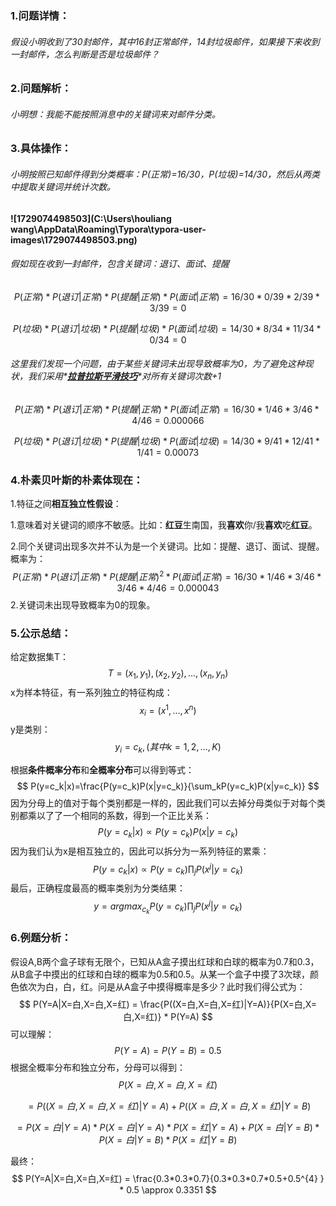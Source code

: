 

### 1.问题详情：

###### 假设小明收到了30封邮件，其中16封正常邮件，14封垃圾邮件，如果接下来收到一封邮件，怎么判断是否是垃圾邮件？

### 2.问题解析：

###### 小明想：我能不能按照消息中的关键词来对邮件分类。

### 3.具体操作：

###### 小明按照已知邮件得到分类概率：P(正常)=16/30，P(垃圾)=14/30，然后从两类中提取关键词并统计次数。

#### ![1729074498503](C:\Users\houliang wang\AppData\Roaming\Typora\typora-user-images\1729074498503.png)

###### 假如现在收到一封邮件，包含关键词：退订、面试、提醒

$$
P(正常)*P(退订|正常)*P(提醒|正常)*P(面试|正常) = 16/30*0/39*2/39*3/39 = 0
$$

$$
P(垃圾)*P(退订|垃圾)*P(提醒|垃圾)*P(面试|垃圾) = 14/30*8/34*11/34*0/34 = 0
$$

###### 这里我们发现一个问题，由于某些关键词未出现导致概率为0，为了避免这种现状，我们采用*<u>**拉普拉斯平滑技巧**</u>*对所有关键词次数+1

$$
P(正常)*P(退订|正常)*P(提醒|正常)*P(面试|正常) = 16/30*1/46*3/46*4/46 = 0.000066
$$

$$
P(垃圾)*P(退订|垃圾)*P(提醒|垃圾)*P(面试|垃圾) = 14/30*9/41*12/41*1/41 = 0.00073
$$

### 4.朴素贝叶斯的朴素体现在：

1.特征之间**相互独立性假设**：

​	       1.意味着对关键词的顺序不敏感。比如：**红豆**生南国，我**喜欢**你/我**喜欢**吃**红豆**。

​		   2.同个关键词出现多次并不认为是一个关键词。比如：提醒、退订、面试、提醒。概率为：
$$
     P(正常)*P(退订|正常)*P(提醒|正常)^2*P(面试|正常) = 16/30*1/46*3/46*3/46*4/46 = 0.000043
$$
2.关键词未出现导致概率为0的现象。

### 5.公示总结：

给定数据集T：
$$
T = {(x_{1},y_{1}),(x_{2},y_{2}),...,(x_{n},y_{n})}
$$
x为样本特征，有一系列独立的特征构成：
$$
x_{i} = \left (x^{1} ,...,x^{n}\right)
$$
y是类别：
$$
y_{i} = c_{k},(其中k = 1, 2,...,K)
$$

根据**条件概率分布**和**全概率分布**可以得到等式：
$$
P(y=c_k|x)=\frac{P(y=c_k)P(x|y=c_k)}{\sum_kP(y=c_k)P(x|y=c_k)}
$$
因为分母上的值对于每个类别都是一样的，因此我们可以去掉分母类似于对每个类别都乘以了了一个相同的系数，得到一个正比关系：
$$
P(y=c_k|x)\propto P(y=c_k)P(x|y=c_k)
$$
因为我们认为x是相互独立的，因此可以拆分为一系列特征的累乘：
$$
P(y=c_k|x)\propto P(y=c_k)\prod_jP(x^j|y=c_k)
$$
最后，正确程度最高的概率类别为分类结果：
$$
y=argmax_{c_k}P(y=c_k)\prod_jP(x^j|y=c_k)
$$

### 6.例题分析：

假设A,B两个盒子球有无限个，已知从A盒子摸出红球和白球的概率为0.7和0.3，从B盒子中摸出的红球和白球的概率为0.5和0.5。从某一个盒子中摸了3次球，颜色依次为白，白，红。问是从A盒子中摸得概率是多少？此时我们得公式为：
$$
P(Y=A|X=白,X=白,X=红) = \frac{P((X=白,X=白,X=红)|Y=A)}{P(X=白,X=白,X=红)} * P(Y=A)
$$
可以理解：
$$
P(Y=A) = P(Y=B) = 0.5
$$
根据全概率分布和独立分布，分母可以得到：
$$
P(X=白,X=白,X=红)
$$

$$
= P((X=白,X=白,X=红)|Y=A) + P((X=白,X=白,X=红)|Y=B)
$$

$$
= P(X=白|Y=A) * P(X=白|Y=A) * P(X=红|Y=A) + P(X=白|Y=B) * P(X=白|Y=B) * P(X=红|Y=B)
$$

最终：
$$
P(Y=A|X=白,X=白,X=红) = \frac{0.3*0.3*0.7}{0.3*0.3*0.7*0.5+0.5^{4} } * 0.5 \approx 0.3351
$$
